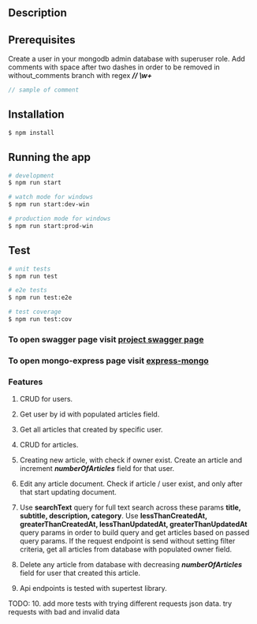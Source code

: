 ## Description

## Prerequisites

Create a user in your mongodb admin database with superuser role.
Add comments with space after two dashes in order to be removed in without_comments branch with regex **_// \w+_**

```js
// sample of comment
```

## Installation

```bash
$ npm install
```

## Running the app

```bash
# development
$ npm run start

# watch mode for windows
$ npm run start:dev-win

# production mode for windows
$ npm run start:prod-win
```

## Test

```bash
# unit tests
$ npm run test

# e2e tests
$ npm run test:e2e

# test coverage
$ npm run test:cov
```

### To open swagger page visit [project swagger page](http://localhost:3027/api/)

### To open mongo-express page visit [express-mongo](http://localhost:8081/)

### Features

1. CRUD for users.

2. Get user by id with populated articles field.

3. Get all articles that created by specific user.

4. CRUD for articles.

5. Creating new article, with check if owner exist.
   Create an article and increment **_numberOfArticles_** field for that user.

6. Edit any article document. Check if article / user exist, and only
   after that start updating document.

7. Use **searchText** query for full text search across these params **title, subtitle, description, category**. Use **lessThanCreatedAt, greaterThanCreatedAt, lessThanUpdatedAt, greaterThanUpdatedAt**
   query params in order to build query and get articles based on passed query params.
   If the request endpoint is send without setting filter criteria, get all articles from database with populated owner field.

8. Delete any article from database with decreasing **_numberOfArticles_** field for user that created this article.

9. Api endpoints is tested with supertest library.

TODO: 10. add more tests with trying different requests json data. try requests with bad and invalid data
